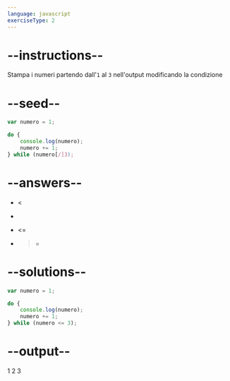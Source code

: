 ```yaml
---
language: javascript
exerciseType: 2
---
```


# --instructions--

Stampa i numeri partendo dall'`1` al `3` nell'output modificando la condizione

# --seed--

```javascript
var numero = 1;

do {
    console.log(numero);
    numero += 1;
} while (numero[/]3);
```

# --answers--

-  < 
-  > 
-  <= 
-  >= 

# --solutions--

```javascript
var numero = 1;

do {
    console.log(numero);
    numero += 1;
} while (numero <= 3);
```

# --output--

1
2
3

